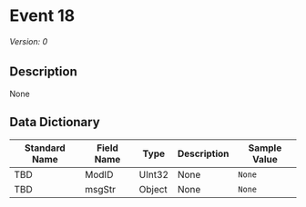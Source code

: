 # Event 18
###### Version: 0

## Description
None

## Data Dictionary
|Standard Name|Field Name|Type|Description|Sample Value|
|---|---|---|---|---|
|TBD|ModID|UInt32|None|`None`|
|TBD|msgStr|Object|None|`None`|
